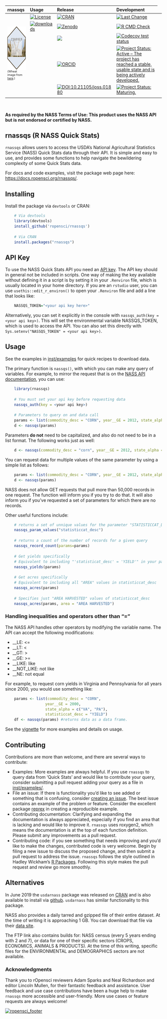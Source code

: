 <!-- README.md is generated from README.Rmd. Please edit that file -->
<table class="table">
<thead>
<tr class="header">
<th align="left">
rnassqs
</th>
<th align="left">
Usage
</th>
<th align="left">
Release
</th>
<th align="left">
Development
</th>
</tr>
</thead>
<tbody>
<tr class="odd">
<td rowspan="5">
<a href="https://docs.ropensci.org/rnassqs/"><img src="man/figures/logo.png" alt="rnassqs" align="right" height="139"></a>
<p style="font-size:xx-small;">
(Wheat image from
<a href="https://www.flickr.com/photos/53018729@N00/2669034542">here</a>.)
</p>
</td>
<td align="left">
<a href="https://choosealicense.com/licenses/mit/"><img src="https://img.shields.io/github/license/mashape/apistatus.svg" alt="License"></a>
</td>
<td align="left">
<a href="https://cran.r-project.org/package=rnassqs"><img src="https://www.r-pkg.org/badges/version-last-release/rnassqs" alt="CRAN"></a>
</td>
<td align="left">
<a href="https://github.com/ropensci/rnassqs/commits/master"><img src="https://img.shields.io/badge/last%20change-2023--09--01-brightgreen.svg" alt="Last Change"></a>
</td>
</tr>
<tr class="even">
<td align="left">
<a href="https://CRAN.R-project.org/package=rnassqs"><img src="https://cranlogs.r-pkg.org/badges/rnassqs" alt="downloads"></a>
</td>
<td align="left">
<a href="https://zenodo.org/badge/latestdoi/37335585"><img src="https://zenodo.org/badge/37335585.svg" alt="Zenodo"></a>
</td>
<td align="left">
<a href="https://github.com/ropensci/rnassqs/actions/workflows/R-CMD-check.yaml"><img src="https://github.com/ropensci/rnassqs/actions/workflows/R-CMD-check.yaml/badge.svg" alt="R CMD Check"></a>
</td>
</tr>
<tr class="odd">
<td align="left">
</td>
<td align="left">
<a href="https://github.com/ropensci/software-review/issues/298" alt="rOpensci reviewed!"><img src="https://badges.ropensci.org/298_status.svg"></a>
</td>
<td align="left">
<a href="https://app.codecov.io/gh/ropensci/rnassqs?branch=master"><img src="https://codecov.io/gh/ropensci/rnassqs/branch/master/graph/badge.svg" alt="Codecov test status"></a>
</td>
</tr>
<tr class="even">
<td align="left">
</td>
<td align="left">
<a href="https://orcid.org/0000-0002-3410-3732"><img src="https://img.shields.io/badge/ORCiD-0000--0002--3410--3732-green.svg" alt="ORCID"></a>
</td>
<td align="left">
<a href="https://www.repostatus.org/#active"><img src="https://www.repostatus.org/badges/latest/active.svg" alt="Project Status: Active – The project has reached a stable, usable state and is being actively developed." /></a>
</td>
</tr>
<tr class="even">
<td align="left">
</td>
<td align="left">
<a style="border-width:0" href="https://joss.theoj.org/papers/10.21105/joss.01880">
<img src="https://joss.theoj.org/papers/10.21105/joss.01880/status.svg" alt="DOI:10.21105/joss.01880" >
</a>
</td>
<td align="left">
<a href="https://lifecycle.r-lib.org/articles/stages.html#maturing"><img src="https://img.shields.io/badge/lifecycle-maturing-blue.svg" alt="Project Status: Maturing." /></a>
</td>
<td align="left">
</td>
</tr>
<tr class="odd">
<td align="left">
</td>
<td align="left">
</td>
<td align="left">
</td>
</tr>
</tbody>
</table>

<br>

**As required by the NASS Terms of Use: This product uses the NASS API
but is not endorsed or certified by NASS.**

## rnassqs (R NASS Quick Stats)

`rnassqs` allows users to access the USDA’s National Agricultural
Statistics Service (NASS) Quick Stats data through their API. It is
simple and easy to use, and provides some functions to help navigate the
bewildering complexity of some Quick Stats data.

For docs and code examples, visit the package web page here:
<https://docs.ropensci.org/rnassqs/>.

## Installing

Install the package via `devtools` or CRAN:

``` r
    # Via devtools
    library(devtools)
    install_github('ropensci/rnassqs')
    
    # Via CRAN
    install.packages("rnassqs")
```

## API Key

To use the NASS Quick Stats API you need an [API
key](https://quickstats.nass.usda.gov/api/). The API key should in
general not be included in scripts. One way of making the key available
without defining it in a script is by setting it in your `.Renviron`
file, which is usually located in your home directory. If you are an
`rstudio` user, you can use `usethis::edit_r_environ()` to open your
`.Renviron` file and add a line that looks like:

``` r
    NASSQS_TOKEN="<your api key here>"
```

Alternatively, you can set it explicitly in the console with
`nassqs_auth(key = <your api key>)`. This will set the environmental
variable NASSQS_TOKEN, which is used to access the API. You can also set
this directly with `Sys.setenv("NASSQS_TOKEN" = <your api key>)`.

## Usage

See the examples in [inst/examples](inst/examples) for quick recipes to
download data.

The primary function is `nassqs()`, with which you can make any query of
variables. For example, to mirror the request that is on the [NASS API
documentation](https://quickstats.nass.usda.gov/api/), you can use:

``` r
    library(rnassqs)
    
    # You must set your api key before requesting data
    nassqs_auth(key = <your api key>)
    
    # Parameters to query on and data call
    params <- list(commodity_desc = "CORN", year__GE = 2012, state_alpha = "VA")
    d <- nassqs(params)
```

Parameters **do not** need to be capitalized, and also do not need to be
in a list format. The following works just as well:

``` r
    d <- nassqs(commodity_desc = "corn", year__GE = 2012, state_alpha = "va")
```

You can request data for multiple values of the same parameter by using
a simple list as follows:

``` r
    params <- list(commodity_desc = "CORN", year__GE = 2012, state_alpha = c("VA", "WA"))
    d <- nassqs(params)
```

NASS does not allow GET requests that pull more than 50,000 records in
one request. The function will inform you if you try to do that. It will
also inform you if you’ve requested a set of parameters for which there
are no records.

Other useful functions include:

``` r
    # returns a set of unnique values for the parameter "STATISTICCAT_DESC"
    nassqs_param_values("statisticcat_desc")
    
    # returns a count of the number of records for a given query
    nassqs_record_count(params=params)
    
    # Get yields specifically
    # Equivalent to including "'statisticat_desc' = 'YIELD'" in your parameter list. 
    nassqs_yields(params)
    
    # Get acres specifically
    # Equivalent to including all "AREA" values in statisticcat_desc
    nassqs_acres(params)
    
    # Specifies just "AREA HARVESTED" values of statisticcat_desc
    nassqs_acres(params, area = "AREA HARVESTED")
```

### Handling inequalities and operators other than “=”

The NASS API handles other operators by modifying the variable name. The
API can accept the following modifications:

- \_\_LE: \<=
- \_\_LT: \<
- \_\_GT: \>
- \_\_GE: \>=
- \_\_LIKE: like
- \_\_NOT_LIKE: not like
- \_\_NE: not equal

For example, to request corn yields in Virginia and Pennsylvania for all
years since 2000, you would use something like:

``` r
    params <- list(commodity_desc = "CORN", 
                  year__GE = 2000, 
                  state_alpha = c("VA", "PA"), 
                  statisticcat_desc = "YIELD")
    df <- nassqs(params) #returns data as a data frame.
```

See the
[vignette](https://docs.ropensci.org/rnassqs/articles/rnassqs.html) for
more examples and details on usage.

## Contributing

Contributions are more than welcome, and there are several ways to
contribute:

- Examples: More examples are always helpful. If you use `rnassqs` to
  query data from ‘Quick Stats’ and would like to contribute your query,
  consider submitting a pull request adding your query as a file in
  [inst/examples/](https://github.com/ropensci/rnassqs/tree/master/inst/examples).
- File an issue: If there is functionality you’d like to see added or
  something that is confusing, consider [creating an
  issue](https://github.com/ropensci/rnassqs/issues/new). The best issue
  contains an example of the problem or feature. Consider the excellent
  package [reprex](https://github.com/tidyverse/reprex) in creating a
  reproducible example.
- Contributing documentation: Clarifying and expanding the documentation
  is always appreciated, especially if you find an area that is lacking
  and would like to improve it. `rnassqs` uses roxygen2, which means the
  documentation is at the top of each function definition. Please submit
  any improvements as a pull request.
- Contributing code: if you see something that needs improving and you’d
  like to make the changes, contributed code is very welcome. Begin by
  filing a new issue to discuss the proposed change, and then submit a
  pull request to address the issue. `rnassqs` follows the style
  outlined in Hadley Wickham’s [R
  Packages](https://r-pkgs.org/code.html#code-style). Following this
  style makes the pull request and review go more smoothly.

## Alternatives

In June 2019 the `usdarnass` package was released on
[CRAN](https://cran.r-project.org/package=usdarnass) and is also
available to install via [github](https://github.com/rdinter/usdarnass).
`usdarnass` has similar functionality to this package.

NASS also provides a daily tarred and gzipped file of their entire
dataset. At the time of writing it is approaching 1 GB. You can download
that file via their [data site](https://www.nass.usda.gov/datasets/).

The FTP link also contains builds for: NASS census (every 5 years ending
with 2 and 7), or data for one of their specific sectors (CROPS,
ECONOMICS, ANIMALS & PRODUCTS). At the time of this writing, specific
files for the ENVIRONMENTAL and DEMOGRAPHICS sectors are not available.

### Acknowledgments

Thank you to rOpensci reviewers Adam Sparks and Neal Richardson and
editor Lincoln Mullen, for their fantastic feedback and assistance. User
feedback and use case contributions have been a huge help to make
`rnassqs` more accessible and user-friendly. More use cases or feature
requests are always welcome!

[![ropensci_footer](https://ropensci.org/public_images/ropensci_footer.png)](https://ropensci.org)
